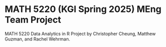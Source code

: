 # MATH 5220 (KGI Spring 2025) MEng Team Project
MATH 5220 Data Analytics in R Project by Christopher Cheung, Matthew Guzman, and Rachel Wehrman. 
